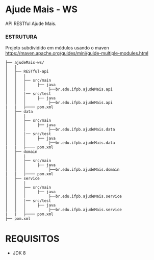 Ajude Mais - WS
===============
API RESTful Ajude Mais.

 
### ESTRUTURA
Projeto subdividido em módulos usando o maven https://maven.apache.org/guides/mini/guide-multiple-modules.html 
```
├── ajudeMais-ws/
│   |
│   ├── RESTful-api
│   │   |
│   │   ├── src/main
│   │   │     ├── java
│   │   │          ├──br.edu.ifpb.ajudeMais.api
│   │   |── src/test
│   │   │     ├── java
│   │   │          ├──br.edu.ifpb.ajudeMais.api
|   |	├──── pom.xml
│   ├── data
│   │   |
│   │   ├── src/main
│   │   │     ├── java
│   │   │          ├──br.edu.ifpb.ajudeMais.data
│   │   |── src/test
│   │   │     ├── java
│   │   │          ├──br.edu.ifpb.ajudeMais.data
|   |	├──── pom.xml
│   ├── domain
│   │   |
│   │   ├── src/main
│   │   │     ├── java
│   │   │          ├──br.edu.ifpb.ajudeMais.domain
|   |	├──── pom.xml
│   ├── service
│   │   |
│   │   ├── src/main
│   │   │     ├── java
│   │   │          ├──br.edu.ifpb.ajudeMais.service
│   │   |── src/test
│   │   │     ├── java
│   │   │          ├──br.edu.ifpb.ajudeMais.service
|   |	├──── pom.xml
├── pom.xml
```

REQUISITOS
===============
* JDK 8
 
